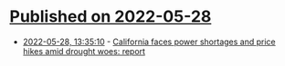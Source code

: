 # [Published on 2022-05-28](index.md)

* [2022-05-28, 13:35:10](https://news.ycombinator.com/item?id=31540217) - [California faces power shortages and price hikes amid drought woes: report](https://www.kentucky.com/news/business/article261886130.html)
